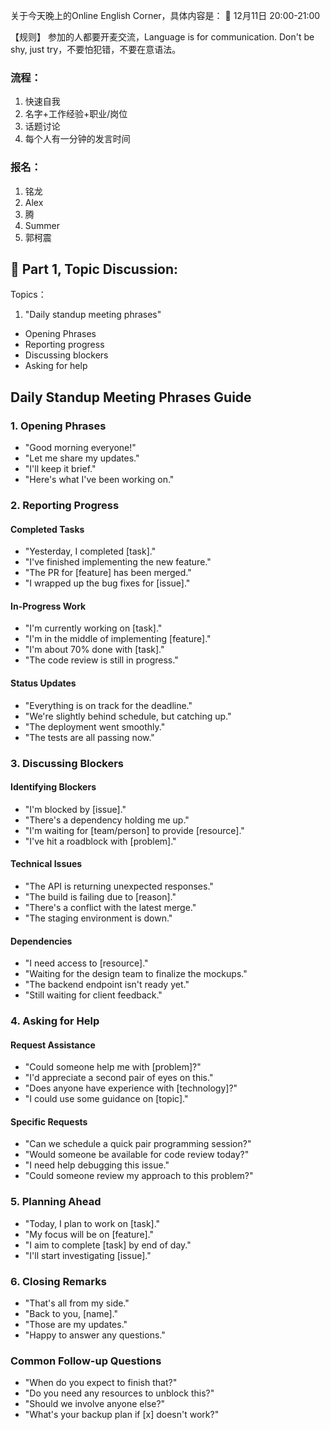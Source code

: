 关于今天晚上的Online English Corner，具体内容是：
📅 12月11日 20:00-21:00

【规则】
参加的人都要开麦交流，Language is for communication. Don't be shy, just try，不要怕犯错，不要在意语法。

### 流程：
1. 快速自我
  1. 名字+工作经验+职业/岗位
2. 话题讨论
  1. 每个人有一分钟的发言时间

### 报名：
1. 铭龙
2. Alex
3. 腾
4. Summer
5. 郭柯震

## 📝 Part 1, Topic Discussion:
Topics：
1. "Daily standup meeting phrases"
  - Opening Phrases
  - Reporting progress
  - Discussing blockers
  - Asking for help


## Daily Standup Meeting Phrases Guide

### 1. Opening Phrases
- "Good morning everyone!"
- "Let me share my updates."
- "I'll keep it brief."
- "Here's what I've been working on."

### 2. Reporting Progress

#### Completed Tasks
- "Yesterday, I completed [task]."
- "I've finished implementing the new feature."
- "The PR for [feature] has been merged."
- "I wrapped up the bug fixes for [issue]."

#### In-Progress Work
- "I'm currently working on [task]."
- "I'm in the middle of implementing [feature]."
- "I'm about 70% done with [task]."
- "The code review is still in progress."

#### Status Updates
- "Everything is on track for the deadline."
- "We're slightly behind schedule, but catching up."
- "The deployment went smoothly."
- "The tests are all passing now."

### 3. Discussing Blockers

#### Identifying Blockers
- "I'm blocked by [issue]."
- "There's a dependency holding me up."
- "I'm waiting for [team/person] to provide [resource]."
- "I've hit a roadblock with [problem]."

#### Technical Issues
- "The API is returning unexpected responses."
- "The build is failing due to [reason]."
- "There's a conflict with the latest merge."
- "The staging environment is down."

#### Dependencies
- "I need access to [resource]."
- "Waiting for the design team to finalize the mockups."
- "The backend endpoint isn't ready yet."
- "Still waiting for client feedback."

### 4. Asking for Help

#### Request Assistance
- "Could someone help me with [problem]?"
- "I'd appreciate a second pair of eyes on this."
- "Does anyone have experience with [technology]?"
- "I could use some guidance on [topic]."

#### Specific Requests
- "Can we schedule a quick pair programming session?"
- "Would someone be available for code review today?"
- "I need help debugging this issue."
- "Could someone review my approach to this problem?"

### 5. Planning Ahead
- "Today, I plan to work on [task]."
- "My focus will be on [feature]."
- "I aim to complete [task] by end of day."
- "I'll start investigating [issue]."

### 6. Closing Remarks
- "That's all from my side."
- "Back to you, [name]."
- "Those are my updates."
- "Happy to answer any questions."

### Common Follow-up Questions
- "When do you expect to finish that?"
- "Do you need any resources to unblock this?"
- "Should we involve anyone else?"
- "What's your backup plan if [x] doesn't work?"
